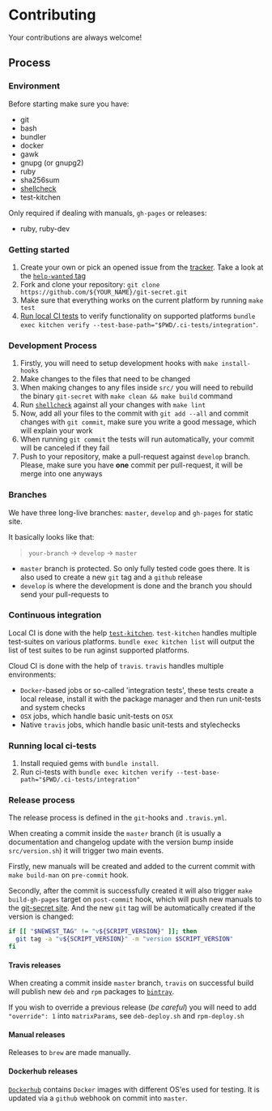 # Contributing

Your contributions are always welcome!

## Process

### Environment

Before starting make sure you have:

- git
- bash
- bundler
- docker
- gawk
- gnupg (or gnupg2)
- ruby
- sha256sum
- [shellcheck](https://github.com/koalaman/shellcheck)
- test-kitchen

Only required if dealing with manuals, `gh-pages` or releases:

- ruby, ruby-dev

### Getting started

1. Create your own or pick an opened issue from the [tracker][tracker]. Take a look at the [`help-wanted` tag][help-wanted]
2. Fork and clone your repository: `git clone https://github.com/${YOUR_NAME}/git-secret.git`
3. Make sure that everything works on the current platform by running `make test`
4. [Run local CI tests](#running-local-ci-tests) to verify functionality on supported platforms `bundle exec kitchen verify --test-base-path="$PWD/.ci-tests/integration"`.

### Development Process

1. Firstly, you will need to setup development hooks with `make install-hooks`
2. Make changes to the files that need to be changed
3. When making changes to any files inside `src/` you will need to rebuild the binary `git-secret` with `make clean && make build` command
4. Run [`shellcheck`][shellcheck] against all your changes with `make lint`
5. Now, add all your files to the commit with `git add --all` and commit changes with `git commit`, make sure you write a good message, which will explain your work
6. When running `git commit` the tests will run automatically, your commit will be canceled if they fail
7. Push to your repository, make a pull-request against `develop` branch. Please, make sure you have **one** commit per pull-request, it will be merge into one anyways

### Branches

We have three long-live branches: `master`, `develop` and `gh-pages` for static site.

It basically looks like that:

> `your-branch` -> `develop` -> `master`

- `master` branch is protected. So only fully tested code goes there. It is also used to create a new `git` tag and a `github` release
- `develop` is where the development is done and the branch you should send your pull-requests to

### Continuous integration

Local CI is done with the help [`test-kitchen`](http://kitchen.ci/). `test-kitchen` handles multiple test-suites on various platforms.
`bundle exec kitchen list` will output the list of test suites to be run aginst supported platforms.

Cloud CI is done with the help of `travis`. `travis` handles multiple environments:

- `Docker`-based jobs or so-called 'integration tests', these tests create a local release, install it with the package manager and then run unit-tests and system checks
- `OSX` jobs, which handle basic unit-tests on `OSX`
- Native `travis` jobs, which handle basic unit-tests and stylechecks

### Running local ci-tests

1. Install requied gems with `bundle install`.
2. Run ci-tests with `bundle exec kitchen verify --test-base-path="$PWD/.ci-tests/integration"`

### Release process

The release process is defined in the `git`-hooks and `.travis.yml`.

When creating a commit inside the `master` branch (it is usually a documentation and changelog update with the version bump inside `src/version.sh`) it will trigger two main events.

Firstly, new manuals will be created and added to the current commit with `make build-man` on `pre-commit` hook.

Secondly, after the commit is successfully created it will also trigger `make build-gh-pages` target on `post-commit` hook, which will push new manuals to the [git-secret site][git-secret-site]. And the new `git` tag will be automatically created if the version is changed:

```bash
if [[ "$NEWEST_TAG" != "v${SCRIPT_VERSION}" ]]; then
  git tag -a "v${SCRIPT_VERSION}" -m "version $SCRIPT_VERSION"
fi
```

#### Travis releases

When creating a commit inside `master` branch, `travis` on successful build will publish new `deb` and `rpm` packages to [`bintray`][bintray].

If you wish to override a previous release (*be careful*) you will need to add `"override": 1` into `matrixParams`, see `deb-deploy.sh` and `rpm-deploy.sh`

#### Manual releases

Releases to `brew` are made manually.

#### Dockerhub releases

[`Dockerhub`][Dockerhub] contains `Docker` images with different OS'es used for testing. It is updated via a `github` webhook on commit into `master`.

[tracker]: https://github.com/sobolevn/git-secret/issues
[help-wanted]: https://github.com/sobolevn/git-secret/issues?q=is%3Aissue+is%3Aopen+label%3A%22help+wanted%22
[shellcheck]: https://github.com/koalaman/shellcheck
[git-secret-site]: http://git-secret.io
[bintray]: https://bintray.com/sobolevn
[Dockerhub]: https://hub.docker.com/r/sobolevn/git-secret/
